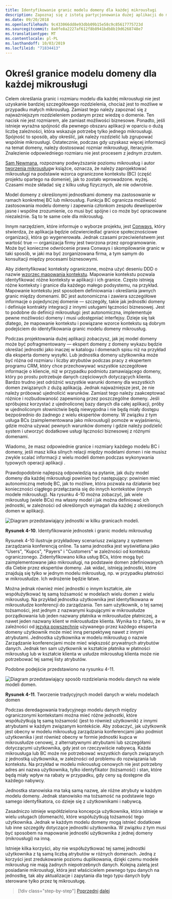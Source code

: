 ```yaml
---
title: Identyfikowanie granic modelu domeny dla każdej mikrousługi
description: Zapoznaj się z istotą partycjonowania dużej aplikacji do mikrousług w celu osiągnięcia architektury dźwiękowej.
ms.date: 09/20/2018
ms.openlocfilehash: 9c433066dd8e93dbb09b15e58c9c85617775723d
ms.sourcegitcommit: 8a0fe8a2227af612f8b8941bdb8b19d6268748e7
ms.translationtype: MT
ms.contentlocale: pl-PL
ms.lasthandoff: 10/03/2019
ms.locfileid: "71834413"
---
```

# <a name="identify-domain-model-boundaries-for-each-microservice"></a>Określ granice modelu domeny dla każdej mikrousługi

Celem określania granic i rozmiaru modelu dla każdej mikrousługi nie jest uzyskanie bardziej szczegółowego rozdzielenia, chociaż jest to możliwe w przypadku małych mikrousług. Zamiast tego należy zapoznać się z najważniejszym rozdzieleniem podanym przez wiedzę o domenie. Ten nacisk nie jest rozmiarem, ale zamiast możliwości biznesowe. Ponadto, jeśli istnieje wyraźna spójność dla pewnego obszaru aplikacji w oparciu o dużą liczbę zależności, która wskazuje potrzebę tylko jednego mikrousługi. Spójność to sposób, aby określić, jak należy rozdzielić lub zgrupować wspólnie mikrousługi. Ostatecznie, podczas gdy uzyskasz więcej informacji na temat domeny, należy dostosować rozmiar mikrousługi, iteracyjnie. Znalezienie odpowiedniego rozmiaru nie jest procesem z jednym zrzutem.

[Sam Newmana](https://samnewman.io/), rozpoznany podwyższanie poziomu mikrousług i autor [tworzenia mikrousług](https://samnewman.io/books/building_microservices/)w książce, oznacza, że należy zaprojektować mikrousługi na podstawie wzorca ograniczone kontekstu (BC) (część projektu opartego na domenie), jak to zostało wprowadzone. wyżej. Czasami może składać się z kilku usług fizycznych, ale nie odwrotnie.

Model domeny z określonymi jednostkami domeny ma zastosowanie w ramach konkretnej BC lub mikrousług. Funkcja BC ogranicza możliwość zastosowania modelu domeny i zapewnia członkom zespołu deweloperów jasne i wspólne zrozumienie, co musi być spójne i co może być opracowane niezależnie. Są to te same cele dla mikrousług.

Innym narzędziem, które informuje o wyborze projektu, jest [Conways](https://en.wikipedia.org/wiki/Conway%27s_law), który stwierdza, że aplikacja będzie odzwierciedlać granice społecznościowe organizacji, która go wygenerowała. Jednak czasami przeciwieństwem jest wartość true — organizacja firmy jest tworzona przez oprogramowanie. Może być konieczne odwrócenie prawa Conways i skompilowanie granic w taki sposób, w jaki ma być zorganizowana firma, a tym samym do konsultacji między procesami biznesowymi.

Aby zidentyfikować konteksty ograniczone, można użyć deseniu DDD o nazwie [wzorzec mapowania kontekstu](https://www.infoq.com/articles/ddd-contextmapping). Mapowanie kontekstu pozwala identyfikować różne konteksty w aplikacji i ich granice. Często istnieją różne konteksty i granice dla każdego małego podsystemu, na przykład. Mapowanie kontekstu jest sposobem definiowania i określania jawnych granic między domenami. BC jest autonomiczna i zawiera szczegółowe informacje o pojedynczej domenie — szczegóły, takie jak jednostki domeny i definiuje kontrakty integracji z innymi usługami łączności biznesowej. Jest to podobne do definicji mikrousługi: jest autonomiczna, implementuje pewne możliwości domeny i musi udostępniać interfejsy. Dzieje się tak dlatego, że mapowanie kontekstu i powiązane wzorce kontekstu są dobrym podejściem do identyfikowania granic modelu domeny mikrousług.

Podczas projektowania dużej aplikacji zobaczysz, jak jej model domeny może być pofragmentowany — ekspert domeny z domeny wykazu będzie określać jednostki jako inaczej w katalogu i domenach spisu niż na przykład dla eksperta domeny wysyłki. Lub jednostka domeny użytkownika może być różna od rozmiaru i liczby atrybutów podczas pracy z ekspertem programu CRM, który chce przechowywać wszystkie szczegółowe informacje o kliencie, niż w przypadku podmiotu zamawiającego domeny, który po prostu potrzebuje danych częściowych dotyczących klienta. Bardzo trudno jest odróżnić wszystkie warunki domeny dla wszystkich domen związanych z dużą aplikacją. Jednak najważniejsze jest, że nie należy próbować ujednolicić warunków. Zamiast tego należy zaakceptować różnice i rozbudowaność zapewnioną przez poszczególne domeny. Jeśli spróbujesz korzystać z ujednoliconej bazy danych dla całej aplikacji, próby w ujednoliconym słownictwie będą niewygodna i nie będą miały dostępu bezpośrednio do żadnego z wielu ekspertów domeny. W związku z tym usługa BCs (zaimplementowana jako mikrousługi) pomoże w wyjaśnieniu, gdzie można używać pewnych warunków domeny i gdzie należy podzielić system i utworzyć dodatkowe usługi łączności biznesowej z różnymi domenami.

Wiadomo, że masz odpowiednie granice i rozmiary każdego modelu BC i domeny, jeśli masz kilka silnych relacji między modelami domen i nie musisz zwykle scalać informacji z wielu modeli domen podczas wykonywania typowych operacji aplikacji .

Prawdopodobnie najlepszą odpowiedzią na pytanie, jak duży model domeny dla każdej mikrousługi powinien być następujący: powinien mieć autonomiczną metodę BC, jak to możliwe, która pozwala na działanie bez konieczności ciągłego przełączania się do innych kontekstów (innych modele mikrousług). Na rysunku 4-10 można zobaczyć, jak wiele mikrousług (wiele BCs) ma własny model i jak można definiować ich jednostki, w zależności od określonych wymagań dla każdej z określonych domen w aplikacji.

![Diagram przedstawiający jednostki w kilku granicach modeli.](./media/identify-microservice-domain-model-boundaries/identify-entities-microservice-model-boundries.png)

**Rysunek 4-10**. Identyfikowanie jednostek i granic modelu mikrousług

Rysunek 4-10 ilustruje przykładowy scenariusz związany z systemem zarządzania konferencją online. Ta sama jednostka jest wyświetlana jako "Users", "Kupcs", "Payers" i "Customers" w zależności od kontekstu ograniczonego. Zidentyfikowano kilka usług BCs, które mogą być zaimplementowane jako mikrousługi, na podstawie domen zdefiniowanych dla Ciebie przez ekspertów domeny. Jak widać, istnieją jednostki, które znajdują się tylko w jednym modelu mikrousług, np. w przypadku płatności w mikrousłudze. Ich wdrożenie będzie łatwe.

Można jednak również mieć jednostki o innym kształcie, ale współużytkować tę samą tożsamość w modelach wielu domen z wielu mikrousług. Na przykład jednostka użytkownika jest identyfikowana w mikrousłudze konferencji do zarządzania. Ten sam użytkownik, o tej samej tożsamości, jest jednym z nazwanymi kupującymi w mikrousłudze porządkowania lub jeden nazwany płatnika w mikrousłudze płatniczej, a nawet jeden nazwany klient w mikrousłudze klienta. Wynika to z faktu, że w zależności od [języka powszechnie](https://martinfowler.com/bliki/UbiquitousLanguage.html) używanego przez każdego eksperta domeny użytkownik może mieć inną perspektywę nawet z innymi atrybutami. Jednostka użytkownika w modelu mikrousług o nazwie Zarządzanie konferencjami może mieć większość prywatnych atrybutów danych. Jednak ten sam użytkownik w kształcie płatnika w płatności mikrousług lub w kształcie klienta w usłudze mikrousług klienta może nie potrzebować tej samej listy atrybutów.

Podobne podejście przedstawiono na rysunku 4-11.

![Diagram przedstawiający sposób rozdzielania modelu danych na wiele modeli domen.](./media/identify-microservice-domain-model-boundaries/decompose-traditional-data-models.png)

**Rysunek 4-11**. Tworzenie tradycyjnych modeli danych w wielu modelach domen

Podczas deredagowania tradycyjnego modelu danych między ograniczonymi kontekstami można mieć różne jednostki, które współużytkują tę samą tożsamość (jest to również użytkownik) z innymi atrybutami w każdym związanym kontekście. Aby zobaczyć, jak użytkownik jest obecny w modelu mikrousług zarządzania konferencjami jako podmiot użytkownika i jest również obecny w formie jednostki kupca w mikrousłudze cenowej, z alternatywnymi atrybutami lub szczegółami dotyczącymi użytkownika, gdy jest on rzeczywiście nabywcą. Każda mikrousługa lub BC może nie potrzebować wszystkich danych związanych z jednostką użytkownika, w zależności od problemu do rozwiązania lub kontekstu. Na przykład w modelu mikrousług cenowych nie jest potrzebny adres ani nazwa użytkownika, tylko identyfikator (tożsamość) i stan, które będą miały wpływ na rabaty w przypadku, gdy ceny są dostępne dla każdego nabywcy.

Jednostka stanowiska ma taką samą nazwę, ale różne atrybuty w każdym modelu domeny. Jednak stanowisko ma tożsamość na podstawie tego samego identyfikatora, co dzieje się z użytkownikami i nabywcą.

Zasadniczo istnieje współdzielona koncepcja użytkownika, która istnieje w wielu usługach (domenach), które współużytkują tożsamość tego użytkownika. Jednak w każdym modelu domeny mogą istnieć dodatkowe lub inne szczegóły dotyczące jednostki użytkownika. W związku z tym musi być sposobem na mapowanie jednostki użytkownika z jednej domeny (mikrousługi) na inną.

Istnieje kilka korzyści, aby nie współużytkować tej samej jednostki użytkownika z tą samą liczbą atrybutów w różnych domenach. Jedną z korzyści jest zredukowanie poziomu duplikowania, dzięki czemu modele mikrousług nie mają żadnych niepotrzebnych danych. Kolejną zaletą jest posiadanie mikrousługi, która jest właścicielem pewnego typu danych na jednostkę, tak aby aktualizacje i zapytania dla tego typu danych były sterowane tylko przez tę mikrousługę.

>[!div class="step-by-step"]
>[Poprzedni](distributed-data-management.md)
>[dalej](direct-client-to-microservice-communication-versus-the-api-gateway-pattern.md)
